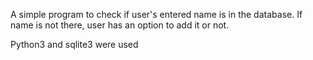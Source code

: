 A simple program to check if user's entered name is in the database.
If name is not there, user has an option to add it or not.

Python3 and sqlite3 were used